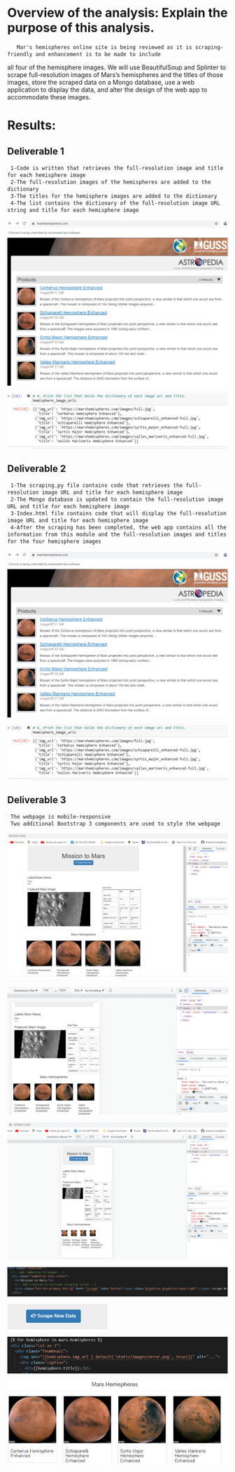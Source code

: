 # Overview of the analysis: Explain the purpose of this analysis.
       Mar's hemispheres online site is being reviewed as it is scraping-friendly and enhancement is to be made to include 
all four of the hemisphere images. We will use BeautifulSoup and Splinter to scrape full-resolution images of Mars’s hemispheres and the titles of those images, store the scraped data on a Mongo database, use a web application to display the data, and alter the design of the web app to accommodate these images.

# Results: 

  ## Deliverable 1
     1-Code is written that retrieves the full-resolution image and title for each hemisphere image 
     2-The full-resolution images of the hemispheres are added to the dictionary
     3-The titles for the hemisphere images are added to the dictionary
     4-The list contains the dictionary of the full-resolution image URL string and title for each hemisphere image

 ![Deliverable1b](Images/Deliverable1b.PNG)   
 
 ![Deliverable1a](Images/Deliverable1a.PNG)
 
     
  ## Deliverable 2
     1-The scraping.py file contains code that retrieves the full-resolution image URL and title for each hemisphere image
     2-The Mongo database is updated to contain the full-resolution image URL and title for each hemisphere image  
     3-Index.html file contains code that will display the full-resolution image URL and title for each hemisphere image  
     4-After the scraping has been completed, the web app contains all the information from this module and the full-resolution images and titles for the four hemisphere images
     

 ![Deliverable1b](Images/Deliverable1b.PNG)   
 
 ![Deliverable1a](Images/Deliverable1a.PNG)
 
  ## Deliverable 3

     The webpage is mobile-responsive
     Two additional Bootstrap 3 components are used to style the webpage

 ![Deliverable3a](Images/Deliverable3a.PNG)
   
 ![Deliverable3b](Images/Deliverable3b.PNG)
 
 ![Deliverable3c](Images/Deliverable3c.PNG)
 
 ![Deliverable3d1](Images/Deliverable3d1.PNG)
 
 ![Deliverable3d2](Images/Deliverable3d2.PNG)
 
 ![Deliverable3e1](Images/Deliverable3e1.PNG)
 
 ![Deliverable3e2](Images/Deliverable3e2.PNG)
 
